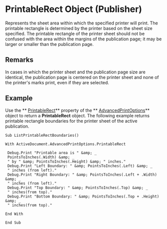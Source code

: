 
# PrintableRect Object (Publisher)

Represents the sheet area within which the specified printer will print. The printable rectangle is determined by the printer based on the sheet size specified. The printable rectangle of the printer sheet should not be confused with the area within the margins of the publication page; it may be larger or smaller than the publication page.


## Remarks

In cases in which the printer sheet and the publication page size are identical, the publication page is centered on the printer sheet and none of the printer's marks print, even if they are selected.


## Example

Use the  ** [PrintableRect](9d5b8264-9213-3d89-0613-421a4872c158.md)** property of the ** [AdvancedPrintOptions](61f776cc-dc3e-61b6-057a-125ad15146c8.md)** object to return a **PrintableRect** object. The following example returns printable rectangle boundaries for the printer sheet of the active publication.


```
Sub ListPrintableRectBoundaries() 
 
With ActiveDocument.AdvancedPrintOptions.PrintableRect 
 
 Debug.Print "Printable area is " &amp; _ 
 PointsToInches(.Width) &amp; _ 
 " by " &amp; PointsToInches(.Height) &amp; " inches." 
 Debug.Print "Left Boundary: " &amp; PointsToInches(.Left) &amp; _ 
 " inches (from left)." 
 Debug.Print "Right Boundary: " &amp; PointsToInches(.Left + .Width) &amp; _ 
 " inches (from left)." 
 Debug.Print "Top Boundary: " &amp; PointsToInches(.Top) &amp; _ 
 " inches(from top)." 
 Debug.Print "Bottom Boundary: " &amp; PointsToInches(.Top + .Height) &amp; _ 
 " inches(from top)." 
 
End With 
 
End Sub 

```

